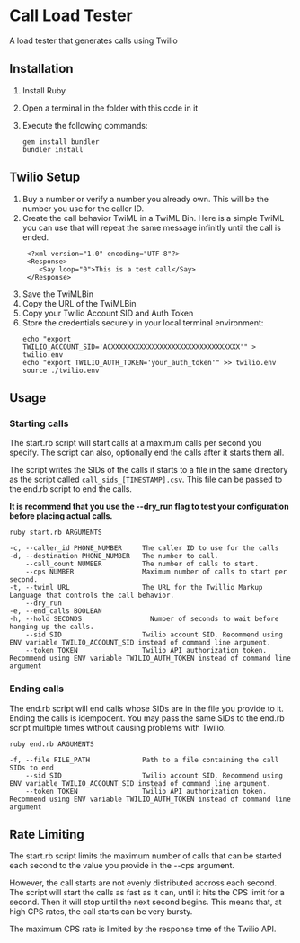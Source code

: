 # Call Load Tester
A load tester that generates calls using Twilio

## Installation
1. Install Ruby
2. Open a terminal in the folder with this code in it
3. Execute the following commands:
   
    ```
    gem install bundler
    bundler install
    ```


## Twilio Setup
1. Buy a number or verify a number you already own. This will be the number you use for the caller ID.
2. Create the call behavior TwiML in a TwiML Bin. Here is a simple TwiML you can use that will repeat the same message infinitly until the call is ended.
   ```
    <?xml version="1.0" encoding="UTF-8"?>
    <Response>
       <Say loop="0">This is a test call</Say>
    </Response>
    ```
3. Save the TwiMLBin
4. Copy the URL of the TwiMLBin
5. Copy your Twilio Account SID and Auth Token
6. Store the credentials securely in your local terminal environment:
   ```
   echo "export TWILIO_ACCOUNT_SID='ACXXXXXXXXXXXXXXXXXXXXXXXXXXXXXXXX'" > twilio.env
   echo "export TWILIO_AUTH_TOKEN='your_auth_token'" >> twilio.env
   source ./twilio.env
   ```

## Usage
### Starting calls
The start.rb script will start calls at a maximum calls per second you specify. The script can also, optionally end the calls after it starts them all.

The script writes the SIDs of the calls it starts to a file in the same directory as the script called `call_sids_[TIMESTAMP].csv`. This file can be passed to the end.rb script to end the calls. 

**It is recommend that you use the --dry_run flag to test your configuration before placing actual calls.**

```
ruby start.rb ARGUMENTS

-c, --caller_id PHONE_NUMBER     The caller ID to use for the calls
-d, --destination PHONE_NUMBER   The number to call.
    --call_count NUMBER          The number of calls to start.
    --cps NUMBER                 Maximum number of calls to start per second.
-t, --twiml URL                  The URL for the Twillio Markup Language that controls the call behavior.
    --dry_run
-e, --end_calls BOOLEAN
-h, --hold SECONDS                 Number of seconds to wait before hanging up the calls.
    --sid SID                    Twilio account SID. Recommend using ENV variable TWILIO_ACCOUNT_SID instead of command line argument.
    --token TOKEN                Twilio API authorization token. Recommend using ENV variable TWILIO_AUTH_TOKEN instead of command line argument
```

### Ending calls
The end.rb script will end calls whose SIDs are in the file you provide to it. Ending the calls is idempodent. You may pass the same SIDs to the end.rb script multiple times without causing problems with Twilio.

```
ruby end.rb ARGUMENTS

-f, --file FILE_PATH             Path to a file containing the call SIDs to end
    --sid SID                    Twilio account SID. Recommend using ENV variable TWILIO_ACCOUNT_SID instead of command line argument.
    --token TOKEN                Twilio API authorization token. Recommend using ENV variable TWILIO_AUTH_TOKEN instead of command line argument

```

## Rate Limiting
The start.rb script limits the maximum number of calls that can be started each second to the value you provide in the --cps argument. 

However, the call starts are not evenly distributed accross each second.
The script will start the calls as fast as it can, until it hits the CPS limit for a second.
Then it will stop until the next second begins.
This means that, at high CPS rates, the call starts can be very bursty.

The maximum CPS rate is limited by the response time of the Twilio API.
